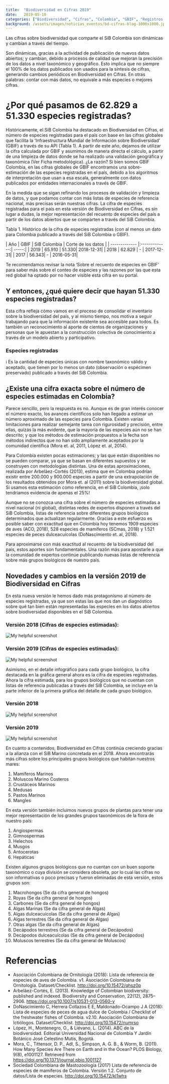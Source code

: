 ```yaml
---
title:  "Biodiversidad en Cifras 2019"
date:   2019-05-10
categories: ["Biodiversidad", "Cifras", "Colombia", "GBIF", "Registros Biológicos", "2019"]
background: /assets/images/noticias_eventos/bd-cifras-blog-1000x1000.jpg
---
```


Las cifras sobre biodiversidad que comparte el SiB Colombia son dinámicas y cambian a través del tiempo. 

Son dinámicas, gracias a la actividad de publicación de nuevos datos abiertos; y cambian, debido a procesos de calidad que mejoran la precisión de los datos a nivel taxonómico y geográfico. Esto implica que no siempre el 100% de los datos publicados son usados para la síntesis de cifras, generando cambios periódicos en Biodiversidad en Cifras. En otras palabras: contar con más datos, no equivale a más especies o mejores cifras.

# ¿Por qué pasamos de 62.829 a 51.330 especies registradas?

Históricamente, el SiB Colombia ha destacado en Biodiversidad en Cifras, el número de especies registradas para el país con base en las cifras globales que facilita la ‘Infraestructura Mundial de Información sobre Biodiversidad’ (GBIF) a través de su API (Tabla 1). A partir de este año, dejamos de utilizar la cifra calculada por GBIF y asumimos de manera directa el cálculo, a partir de una limpieza de datos donde se ha realizado una validación geográfica y taxonómica (Ver Ficha metodológica). ¿La razón? Si bien somos GBIF Colombia, en las cifras globales de GBIF encontramos una sobre-estimación de las especies registradas en el país, debido a los algoritmos de interpretación que usan a esa escala, generalmente con datos publicados por entidades internacionales a través de GBIF.

En la medida que se sigan refinando los procesos de validación y limpieza de datos, y que podamos contar con más listas de especies de referencia nacional, más precisas serán nuestras cifras. La cifra de especies registradas para el país en esta versión de Biodiversidad en Cifras, es sin lugar a dudas, la mejor representación del recuento de especies del país a partir de los datos abiertos que se comparten a través del SiB Colombia.

Tabla 1. Histórico de la cifra de especies registradas (con al menos un dato para Colombia publicado a través del SiB Colombia o GBIF).

| Año       | GBIF       | SiB Colombia  |  Corte de los datos  |
| ------------- |:-------------:| -----:|
| 2019 | 65.910 | 51.330| 2018-12-31|
| 2018 | 62.829 | - | 2017-12-31|
| 2017 | 56.343| -  | 2016-05-31|

Te recomendamos revisar la nota ‘Sobre el recuento de especies en GBIF’ para saber más sobre el conteo de especies y las razones por las que esta red global ha optado por no hacer visible esta cifra en su portal.

## Y entonces, ¿qué quiere decir que hayan 51.330 especies registradas?
Esta cifra refleja cómo vamos en el proceso de consolidar el inventario sobre la biodiversidad del país, y al mismo tiempo, nos motiva a seguir trabajando para que la información existente sea accesible para todos. Es también un reconocimiento al aporte de cientos de organizaciones y personas que le apuestan a la construcción colectiva de conocimiento a través de un modelo abierto y participativo.

 ### Especies registradas
 
:information_source: Es la cantidad de especies únicas con nombre taxonómico válido y aceptado, que tienen por lo menos un dato (observación o espécimen preservado) publicado a través del SiB Colombia.

 ## ¿Existe una cifra exacta sobre el número de especies estimadas en Colombia?

Parece sencillo, pero la respuesta es no. Aunque es de gran interés conocer el número exacto, los avances científicos solo han llegado a estimar un número aproximado de las especies para Colombia. Existen varias limitaciones para realizar semejante tarea con rigurosidad y precisión, entre ellas, quizás la más evidente, que la mayoría de las especies aún no se han descrito; y que los métodos de estimación propuestos a la fecha son métodos indirectos que no han sido ampliamente aceptados por la comunidad científica (Mora et. al, 2011, López et. al, 2014).

Para Colombia existen pocas estimaciones; y las que están disponibles no se pueden comparar, ya que se basan en diferentes supuestos y se construyen con metodologías distintas. Una de estas aproximaciones, realizada por Arbeláez-Cortés (2013), estima que en Colombia podrían existir entre 200.000 y 900.000 especies a partir de una extrapolación de los resultados obtenidos por Mora et. al (2011) sobre la biodiversidad global. Si usamos esta estimación como referencia, en el SiB Colombia, ¡solo tendríamos evidencia de apenas el 25%!

Aunque no se conozca una cifra sobre el número de especies estimadas a nivel nacional (ni global), distintas redes de expertos disponen a través del SiB Colombia, listas de referencia sobre diferentes grupos biológicos determinados que actualizan regularmente. Gracias a este esfuerzo es posible saber con exactitud que en Colombia hoy tenemos 1909 especies de aves (ACO, 2018), 528 especies de mamíferos (SCmas, 2018) y 1.521 especies de peces dulceacuícolas (DoNascimiento et. al, 2018).

Para aproximarse con más exactitud al recuento de la biodiversidad del país, estos aportes son fundamentales. Una razón más para apostarle a que la comunidad de expertos continúe publicando nuevas listas de referencia sobre más grupos biológicos de nuestro país.

 ## Novedades y cambios en la versión 2019 de Biodiversidad en Cifras
 
En esta nueva versión le hemos dado más protagonismo al número de especies registradas, ya que son estas las que nos dan un diagnóstico sobre qué tan bien están representadas las especies en los datos abiertos sobre biodiversidad disponibles en el SiB Colombia.

 ### Versión 2018 (Cifras de especies estimadas):

![My helpful screenshot](/assets/images/noticias_eventos/biodiversidad_en_cifras_2019/Captura-de-pantalla-2019-05-10-a-las-4.18.39-PM.png)

 ### Versión 2019 (Cifras de especies estimadas):

![My helpful screenshot](/assets/images/noticias_eventos/biodiversidad_en_cifras_2019/Captura-de-pantalla-2019-05-10-a-las-4.19.17-PM.png)

Asimismo, en el detalle infográfico para cada grupo biológico, la cifra destacada en la gráfica general ahora es la cifra de especies registradas. Ahora la cifra estimada, para los grupos biológicos que no cuentan con listas de referencia publicadas a través del SiB Colombia, se incluye en la parte inferior de la primera gráfica del detalle de cada grupo biológico.

 ### Versión 2018

![My helpful screenshot](/assets/images/noticias_eventos/biodiversidad_en_cifras_2019/Captura-de-pantalla-2019-05-10-a-las-4.21.26-PM.png)

 ### Versión 2019

![My helpful screenshot](/assets/images/noticias_eventos/biodiversidad_en_cifras_2019/Captura-de-pantalla-2019-05-10-a-las-4.21.40-PM.png)

En cuanto a contenidos, Biodiversidad en Cifras continúa creciendo gracias a la alianza con el SiB Marino concretada en el 2018. Ahora encontrarás más cifras sobre los principales grupos biológicos que habitan nuestros mares:

 1. Mamíferos Marinos
 2. Moluscos Marino Costeros
 3. Crustáceos Marinos
 4. Medusas
 5. Pastos Marinos
 6. Mangles

En esta versión también incluimos nuevos grupos de plantas para tener una mejor representación de los grandes grupos taxonómicos de la flora de nuestro país:

 1. Angiospermas
 2. Gimnospermas
 3. Helechos
 4. Musgos
 5. Antocerotas
 6. Hepáticas
 
Existen algunos grupos biológicos que no cuentan con un buen soporte taxonómico o cuya división se considera obsoleta, por lo cual las cifras no son informativas o poco precisas y fueron eliminadas de esta versión, estos grupos son:

 1. Macrohongos (Se da cifra general de hongos)
 2. Royas (Se da cifra general de hongos)
 3. Carbones (Se da cifra general de hongos)
 4. Algas Marinas (Se da cifra general de Algas)
 5. Algas dulceacuícolas (Se da cifra general de Algas)
 6. Algas terrestres (Se da cifra general de Algas)
 7. Otras algas (Se da cifra general de Algas)
 8. Decápodos terrestres (Se da cifra general de Decápodos)
 9. Decápodos dulceacuícolas (Se da cifra general de Decápodos)
 10. Moluscos terrestres (Se da cifra general de Moluscos)
 

# Referencias

 - Asociación Colombiana de Ornitología (2018): Lista de referencia de especies de aves de Colombia. v1. Asociación Colombiana de Ornitología. Dataset/Checklist. http://doi.org/10.15472/qhsz0p
 - Arbeláez-Cortés, E. (2013). Knowledge of Colombian biodiversity: published and indexed. Biodiversity and Conservation, 22(12), 2875–2906. https://doi.org/10.1007/s10531-013-0560-y
 - DoNascimiento C, Herrera Collazos E E, Maldonado-Ocampo J A (2018): Lista de especies de peces de agua dulce de Colombia / Checklist of the freshwater fishes of Colombia. v2.10. Asociación Colombiana de Ictiólogos. Dataset/Checklist. http://doi.org/10.15472/numrso
 - López, H., Montenegro, O., & Liévano, L. (2014). ABC de la biodiversidad. Editorial Universidad Nacional de Colombia Y Jardín Botánico José Celestino Mutis, Bogotá.
 - Mora, C., Tittensor, D. P., Adl, S., Simpson, A. G. B., & Worm, B. (2011). How Many Species Are There on Earth and in the Ocean? PLOS Biology, 9(8), e1001127.    Retrieved from https://doi.org/10.1371/journal.pbio.1001127
- Sociedad Colombiana de Mastozoología (2017) Lista de referencia de especies de mamíferos de Colombia. Versión 1.2. Conjunto de datos/Lista de especies. http://doi.org/10.15472/kl1whs
